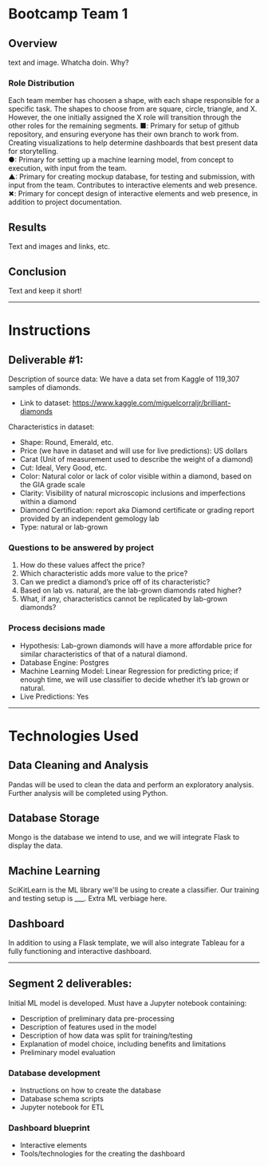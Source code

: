 # Bootcamp Team 1

## Overview
text and image. Whatcha doin. Why?

### Role Distribution
Each team member has choosen a shape, with each shape responsible for a specific task. The shapes to choose from are square, circle, triangle, and X. However, the one initially assigned the X role will transition through the other roles for the remaining segments.
■: Primary for setup of github repository, and ensuring everyone has their own branch to work from. Creating visualizations to help determine dashboards that best present data for storytelling.    
●: Primary for setting up a machine learning model, from concept to execution, with input from the team.    
▲: Primary for creating mockup database, for testing and submission, with input from the team. Contributes to interactive elements and web presence.    
✖: Primary for concept design of interactive elements and web presence, in addition to project documentation. 

## Results
Text and images and links, etc.

## Conclusion
Text and keep it short!

---
# Instructions
## Deliverable #1:
Description of source data: We have a data set from Kaggle of 119,307 samples of diamonds.
* Link to dataset: https://www.kaggle.com/miguelcorraljr/brilliant-diamonds

Characteristics in dataset: 
* Shape: Round, Emerald, etc.
* Price (we have in dataset and will use for live predictions): US dollars
* Carat (Unit of measurement used to describe the weight of a diamond)
* Cut: Ideal, Very Good, etc.
* Color: Natural color or lack of color visible within a diamond, based on the GIA grade scale
* Clarity: Visibility of natural microscopic inclusions and imperfections within a diamond
* Diamond Certification: report aka Diamond certificate or grading report provided by an independent gemology lab
* Type: natural or lab-grown

### Questions to be answered by project
1. How do these values affect the price? 
1. Which characteristic adds more value to the price? 
1. Can we predict a diamond’s price off of its characteristic? 
1. Based on lab vs. natural, are the lab-grown diamonds rated higher?
2. What, if any, characteristics cannot be replicated by lab-grown diamonds?

### Process decisions made
* Hypothesis: Lab-grown diamonds will have a more affordable price for similar characteristics of that of a natural diamond. 
* Database Engine: Postgres
* Machine Learning Model: Linear Regression for predicting price; if enough time, we will use classifier to decide whether it’s lab grown or natural.
* Live Predictions: Yes

---

# Technologies Used
## Data Cleaning and Analysis
Pandas will be used to clean the data and perform an exploratory analysis. Further analysis will be completed using Python.

## Database Storage
Mongo is the database we intend to use, and we will integrate Flask to display the data.

## Machine Learning
SciKitLearn is the ML library we'll be using to create a classifier. Our training and testing setup is ___. Extra ML verbiage here.

## Dashboard
In addition to using a Flask template, we will also integrate Tableau for a fully functioning and interactive dashboard.

---

## Segment 2 deliverables:
Initial ML model is developed. Must have a Jupyter notebook containing:
* Description of preliminary data pre-processing
* Description of features used in the model
* Description of how data was split for training/testing
* Explanation of model choice, including benefits and limitations
* Preliminary model evaluation
 
### Database development
* Instructions on how to create the database
* Database schema scripts
* Jupyter notebook for ETL
 
### Dashboard blueprint
* Interactive elements
* Tools/technologies for the creating the dashboard
